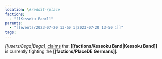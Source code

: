 ```yaml
---
location: \#reddit-rplace
factions:
  - "[[Kessoku Band]]"
parents:
  - "[[events/2023-07-20 13-50 1|2023-07-20 13-50 1]]"
tags: 
---
```

*[[users/Bega|Bega]]* [claims](discord://discord.com/channels/1093664259273130084/1131230952119615600/1131584041339060264) that **[[factions/Kessoku Band|Kessoku Band]]** is currently fighting the **[[factions/PlaceDE|Germans]]**.
